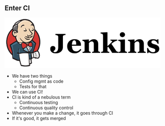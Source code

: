 Enter CI
--------

![jenkins](/images/jenkins-full.png)

<aside class="notes">

  * We have two things
    * Config mgmt as code
    * Tests for that
  * We can use CI!
  * CI is kind of a nebulous term
    * Continuous testing
    * Continuous quality control
  * Whenever you make a change, it goes through CI
  * If it's good, it gets merged

</aside>

